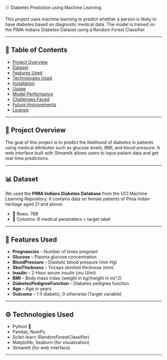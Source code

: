  
🩺 Diabetes Prediction using Machine Learning

This project uses machine learning to predict whether a person is likely to have diabetes based on diagnostic medical data. The model is trained on the PIMA Indians Diabetes Dataset using a Random Forest Classifier.

---

## 📌 Table of Contents

- [Project Overview](#project-overview)
- [Dataset](#dataset)
- [Features Used](#features-used)
- [Technologies Used](#technologies-used)
- [Installation](#installation)
- [Usage](#usage)
- [Model Performance](#model-performance)
- [Challenges Faced](#challenges-faced)
- [Future Improvements](#future-improvements)
- [License](#license)

---

## 🧠 Project Overview

The goal of this project is to predict the likelihood of diabetes in patients using medical attributes such as glucose levels, BMI, and blood pressure. A web interface built with Streamlit allows users to input patient data and get real-time predictions.

---

## 📊 Dataset

We used the **PIMA Indians Diabetes Database** from the UCI Machine Learning Repository. It contains data on female patients of Pima Indian heritage aged 21 and above.

- 📁 Rows: 768
- 📁 Columns: 8 medical parameters + target label

---

## 🧬 Features Used

- **Pregnancies** – Number of times pregnant
- **Glucose** – Plasma glucose concentration
- **BloodPressure** – Diastolic blood pressure (mm Hg)
- **SkinThickness** – Triceps skinfold thickness (mm)
- **Insulin** – 2-Hour serum insulin (mu U/ml)
- **BMI** – Body mass index (weight in kg/(height in m)^2)
- **DiabetesPedigreeFunction** – Diabetes pedigree function
- **Age** – Age in years
- **Outcome** – 1 if diabetic, 0 otherwise (Target variable)

---

## ⚙️ Technologies Used

- Python 🐍
- Pandas, NumPy
- Scikit-learn (RandomForestClassifier)
- Matplotlib, Seaborn (for visualization)
- Streamlit (for web interface)

---


